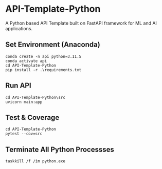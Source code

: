 # API-Template-Python
A Python based API Template built on FastAPI framework for ML and AI applications.

## Set Environment (Anaconda)
```
conda create -n api python=3.11.5
conda activate api
cd API-Template-Python
pip install -r .\requirements.txt
```

## Run API
```
cd API-Template-Python\src
uvicorn main:app
```

## Test & Coverage
```
cd API-Template-Python
pytest --cov=src
```

## Terminate All Python Processses
```
taskkill /f /im python.exe
```
